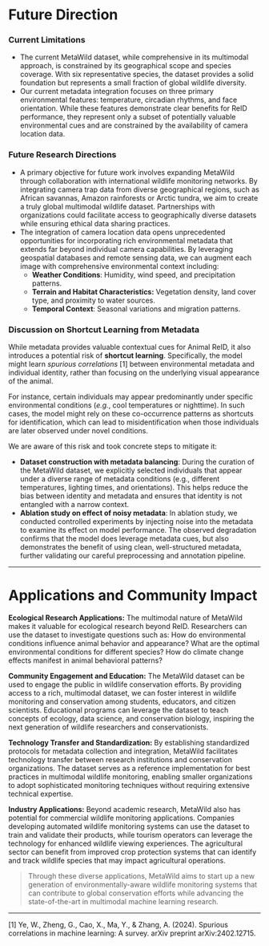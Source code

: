 # Future Direction
### Current Limitations
- The current MetaWild dataset, while comprehensive in its multimodal approach, is constrained by its geographical scope and species coverage. With six representative species, the dataset provides a solid foundation but represents a small fraction of global wildlife diversity. 
- Our current metadata integration focuses on three primary environmental features: temperature, circadian rhythms, and face orientation. While these features demonstrate clear benefits for ReID performance, they represent only a subset of potentially valuable environmental cues and are constrained by the availability of camera location data.

### Future Research Directions
- A primary objective for future work involves expanding MetaWild through collaboration with international wildlife monitoring networks. By integrating camera trap data from diverse geographical regions, such as African savannas, Amazon rainforests or Arctic tundra, we aim to create a truly global multimodal wildlife dataset. Partnerships with organizations could facilitate access to geographically diverse datasets while ensuring ethical data sharing practices.
- The integration of camera location data opens unprecedented opportunities for incorporating rich environmental metadata that extends far beyond individual camera capabilities. By leveraging geospatial databases and remote sensing data, we can augment each image with comprehensive environmental context including:
  - **Weather Conditions**: Humidity, wind speed, and precipitation patterns.
  - **Terrain and Habitat Characteristics:** Vegetation density, land cover type, and proximity to water sources.
  - **Temporal Context**: Seasonal variations and migration patterns.

### Discussion on Shortcut Learning from Metadata
While metadata provides valuable contextual cues for Animal ReID, it also introduces a potential risk of **shortcut learning**. Specifically, the model might learn *spurious correlations* [1] between environmental metadata and individual identity, rather than focusing on the underlying visual appearance of the animal.

For instance, certain individuals may appear predominantly under specific environmental conditions (*e.g.*, cool temperatures or nighttime). In such cases, the model might rely on these co-occurrence patterns as shortcuts for identification, which can lead to misidentification when those individuals are later observed under novel conditions.

We are aware of this risk and took concrete steps to mitigate it:
- **Dataset construction with metadata balancing**: During the curation of the MetaWild dataset, we explicitly selected individuals that appear under a diverse range of metadata conditions (e.g., different temperatures, lighting times, and orientations). This helps reduce the bias between identity and metadata and ensures that identity is not entangled with a narrow context.
- **Ablation study on effect of noisy metadata**: In ablation study, we conducted controlled experiments by injecting noise into the metadata to examine its effect on model performance. The observed degradation confirms that the model does leverage metadata cues, but also demonstrates the benefit of using clean, well-structured metadata, further validating our careful preprocessing and annotation pipeline.


---

# Applications and Community Impact
**Ecological Research Applications:** The multimodal nature of MetaWild makes it valuable for ecological research beyond ReID. Researchers can use the dataset to investigate questions such as: How do environmental conditions influence animal behavior and appearance? What are the optimal environmental conditions for different species? How do climate change effects manifest in animal behavioral patterns?

**Community Engagement and Education:** The MetaWild dataset can be used to engage the public in wildlife conservation efforts. By providing access to a rich, multimodal dataset, we can foster interest in wildlife monitoring and conservation among students, educators, and citizen scientists. Educational programs can leverage the dataset to teach concepts of ecology, data science, and conservation biology, inspiring the next generation of wildlife researchers and conservationists.

**Technology Transfer and Standardization:** By establishing standardized protocols for metadata collection and integration, MetaWild facilitates technology transfer between research institutions and conservation organizations. The dataset serves as a reference implementation for best practices in multimodal wildlife monitoring, enabling smaller organizations to adopt sophisticated monitoring techniques without requiring extensive technical expertise. 

**Industry Applications:** Beyond academic research, MetaWild also has  potential for commercial wildlife monitoring applications. Companies developing automated wildlife monitoring systems can use the dataset to train and validate their products, while tourism operators can leverage the technology for enhanced wildlife viewing experiences. The agricultural sector can benefit from improved crop protection systems that can identify and track wildlife species that may impact agricultural operations.

> Through these diverse applications, MetaWild aims to start up a new generation of environmentally-aware wildlife monitoring systems that can contribute to global conservation efforts while advancing the state-of-the-art in multimodal machine learning research.

---

[1] Ye, W., Zheng, G., Cao, X., Ma, Y., & Zhang, A. (2024). Spurious correlations in machine learning: A survey. arXiv preprint arXiv:2402.12715.